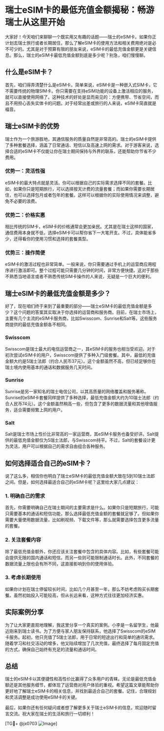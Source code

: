 # 瑞士eSIM卡的最低充值金额揭秘：畅游瑞士从这里开始

大家好！今天咱们来聊聊一个既实用又有趣的话题——瑞士的eSIM卡。如果你正计划去瑞士旅行或者长期居住，那么了解eSIM卡的使用方法和相关费用绝对是必不可少的。尤其是对于预算有限的朋友来说，eSIM卡的最低充值金额更是关键信息。那么，瑞士的eSIM卡最低充值金额到底是多少呢？别急，咱们慢慢聊。

## 什么是eSIM卡？

首先，咱们得弄清楚什么是eSIM卡。简单来说，eSIM卡是一种嵌入式SIM卡，它不需要传统的物理SIM卡。你只需要在支持eSIM功能的设备上激活相应的服务，就可以直接使用网络了。这种技术的好处是显而易见的：方便携带、节省空间，而且不用担心丢失实体卡的问题。对于经常出差或旅行的人来说，eSIM卡简直就是福音。

## 瑞士eSIM卡的优势

瑞士作为一个旅游胜地，其通信服务的质量自然是非常高的。瑞士的eSIM卡提供了多种套餐选择，涵盖了日常通话、短信以及高速上网的需求。对于游客来说，选择合适的eSIM卡不仅能让你在瑞士期间保持与外界的联系，还能帮助你节省不少费用。

### 优势一：灵活性强

eSIM卡的最大特点就是灵活。你可以根据自己的实际需求选择不同的套餐。比如，如果你只是短期旅行，可以选择按天计费的流量套餐；而如果你需要长期居住，也可以选择包月或者包年的套餐。这样可以根据你的实际使用情况来调整，避免不必要的浪费。

### 优势二：价格实惠

相比传统的SIM卡，eSIM卡的价格通常会更加亲民。尤其是在瑞士这样的国家，通信费用本身就不低，选择eSIM卡可以帮你省下一大笔开支。不过，具体能省多少，还得看你的使用习惯和选择的套餐类型。

### 优势三：操作简便

eSIM卡的激活过程也非常简单。一般来说，你只需要通过手机上的运营商应用程序进行激活即可。整个过程可能只需要几分钟的时间，非常方便快捷。这对于那些不熟悉当地语言或者不熟悉传统SIM卡操作的人来说，无疑是一个巨大的便利。

## 瑞士eSIM卡的最低充值金额是多少？

好了，现在咱们终于来到了最重要的部分——瑞士eSIM卡的最低充值金额是多少？这个问题的答案其实取决于你选择的运营商和服务商。目前，在瑞士市场上，主要有几个主流的eSIM卡服务商，比如Swisscom、Sunrise和Salt等。这些服务商提供的最低充值金额各不相同。

### Swisscom

Swisscom是瑞士最大的电信运营商之一，其eSIM卡的服务也相当受欢迎。对于初次尝试eSIM卡的用户，Swisscom提供了多种入门级套餐。其中，最低的充值金额大约是5瑞士法郎（约合人民币37元）。这个金额虽然不高，但已经足够你在瑞士境内使用基本的通话和数据服务几天时间。

### Sunrise

Sunrise是另一家知名的瑞士电信公司，以其高质量的网络覆盖和服务著称。Sunrise的eSIM卡套餐同样提供了多种选择，最低充值金额大约为10瑞士法郎（约合人民币74元）。这个金额虽然稍高一些，但包含了更多的数据流量和其他增值服务，适合需要频繁上网的用户。

### Salt

Salt是瑞士市场上性价比非常高的一家运营商，其eSIM卡服务也备受好评。Salt提供的最低充值金额仅为5瑞士法郎，与Swisscom持平。不过，Salt的套餐设计更为灵活，用户可以根据自己的需求自由组合各种服务。

## 如何选择适合自己的eSIM卡？

说了这么多，相信你也明白了瑞士eSIM卡的最低充值金额大致在5到10瑞士法郎之间。但是，如何选择最适合自己的eSIM卡呢？这里给大家几点建议：

### 1. 明确自己的需求

首先，你需要明确自己在瑞士期间的主要需求是什么。如果你只是短期旅行，可能只需要基本的通话和短信功能，那么选择最低充值金额的套餐就足够了。但如果你需要大量使用数据流量，比如刷视频、下载文件等，那么就需要选择包含更多流量的套餐。

### 2. 关注套餐内容

除了最低充值金额外，你还应该关注套餐中包含的具体内容。比如，有些套餐可能会提供无限的国内通话和短信，而另一些则可能限制通话时长。此外，不同套餐的数据流量上限也会有所不同，这直接影响到你的使用体验。

### 3. 考虑长期使用

如果你计划在瑞士停留较长时间，比如几个月甚至一年，那么不妨考虑购买长期套餐。虽然初始投入可能较高，但从长远来看，这种方式往往更加经济实惠。

## 实际案例分享

为了让大家更直观地理解，我这里分享一个真实的案例。小李是一名留学生，他最近刚来到瑞士读书。为了方便与家人朋友保持联系，他选择了Swisscom的eSIM卡服务。起初，他只充值了5瑞士法郎，用于日常的短途出行和简单的通讯需求。随着学习和社交活动的增多，他又陆续增加了几次充值，最终选择了每月固定充值的方式，确保自己始终有充足的流量和通话时间。

## 总结

瑞士的eSIM卡以其便捷性和高性价比赢得了众多用户的青睐。无论是最低充值金额还是其他服务细节，都体现了运营商对用户体验的重视。希望这篇文章能帮助你更好地了解瑞士eSIM卡的相关信息，并找到最适合自己的套餐。记住，合理规划和灵活调整是成功使用eSIM卡的关键。

最后，如果你还有任何疑问或者想了解更多关于瑞士eSIM卡的信息，欢迎随时留言交流。祝大家在瑞士的生活和旅行一切顺利！

[TG💪+ @jx0703 ![Image](https://github.com/user-attachments/assets/dbca1d08-cadb-493c-b0ec-ad6f7a83f270)]
